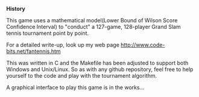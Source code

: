 <b>History</b>

This game uses a mathematical model(Lower Bound of Wilson Score Confidence Interval) to "conduct" a 127-game, 128-player Grand Slam tennis tournament point by point. 

For a detailed write-up, look up my web page  <a href="http://www.code-bits.net/fantennis.htm">http://www.code-bits.net/fantennis.htm</a>

This was written in C and the Makefile has been adjusted to support both Windows and Unix/Linux. So as with any github repository, feel free to help yourself to the code and play with the tournament algorithm. 

A graphical interface to play this game is in the works... 
